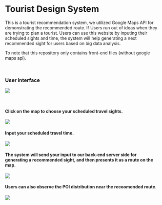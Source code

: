 # Tourist Design System

This is a tourist recommendation system, we utilized Google Maps API for demonstrating the recommended route.
If Users run out of ideas when they are trying to plan a tourist. Users can use this website by inputing their scheduled sights and time, the system will help generating a next recommended sight for users based on big data analysis.

To note that this repository only contains front-end files (without google maps api).

<br />

### User interface
![](https://i.imgur.com/jm88Rti.png)

<br />

#### Click on the map to choose your scheduled travel sights.
![](https://i.imgur.com/zaWCfLJ.png)

#### Input your scheduled travel time.
![](https://i.imgur.com/aGjRMgO.png)

#### The system will send your input to our back-end server side for generating a recommended sight, and then presents it as a route on the map.
![](https://i.imgur.com/95chn0h.png)

#### Users can also observe the POI distribution near the recoomended route.
![](https://i.imgur.com/VaAuZLU.png)
